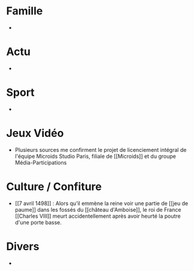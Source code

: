 # Famille
- 
# Actu
- 
# Sport
- 
# Jeux Vidéo
- Plusieurs sources me confirment le projet de licenciement intégral de l'équipe Microids Studio Paris, filiale de [[Microids]] et du groupe Média-Participations
# Culture / Confiture
- [[7 avril 1498]] : Alors qu’il emmène la reine voir une partie de [[jeu de paume]] dans les fossés du [[château d'Amboise]], le roi de France [[Charles VIII]] meurt accidentellement après avoir heurté la poutre d'une porte basse.
# Divers
- 
